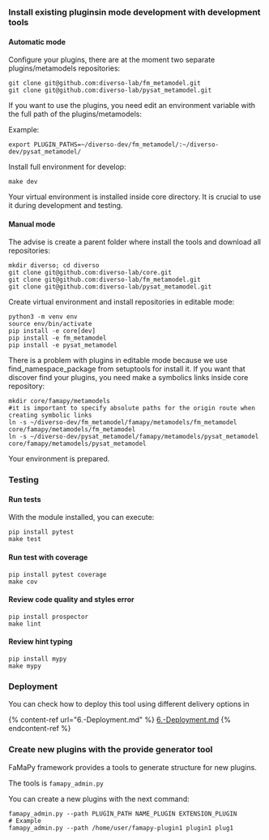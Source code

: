 ### Install existing pluginsin mode development with development tools

#### Automatic mode

Configure your plugins, there are at the moment two separate plugins/metamodels repositories:

```
git clone git@github.com:diverso-lab/fm_metamodel.git
git clone git@github.com:diverso-lab/pysat_metamodel.git
```

If you want to use the plugins, you need edit an environment variable with the full path of the plugins/metamodels:

Example:

```
export PLUGIN_PATHS=~/diverso-dev/fm_metamodel/:~/diverso-dev/pysat_metamodel/
```

Install full environment for develop:

```
make dev
```

Your virtual environment is installed inside core directory. It is crucial to use it during development and testing.


#### Manual mode

The advise is create a parent folder where install the tools and download all repositories:

```
mkdir diverso; cd diverso
git clone git@github.com:diverso-lab/core.git
git clone git@github.com:diverso-lab/fm_metamodel.git
git clone git@github.com:diverso-lab/pysat_metamodel.git
```

Create virtual environment and install repositories in editable mode:

```
python3 -m venv env
source env/bin/activate
pip install -e core[dev]
pip install -e fm_metamodel
pip install -e pysat_metamodel
```

There is a problem with plugins in editable mode because we use find_namespace_package from setuptools for install it.
If you want that discover find your plugins, you need make a symbolics links inside core repository:

```
mkdir core/famapy/metamodels
#it is important to specify absolute paths for the origin route when creating symbolic links
ln -s ~/diverso-dev/fm_metamodel/famapy/metamodels/fm_metamodel core/famapy/metamodels/fm_metamodel
ln -s ~/diverso-dev/pysat_metamodel/famapy/metamodels/pysat_metamodel core/famapy/metamodels/pysat_metamodel
```

Your environment is prepared.

### Testing
#### Run tests

With the module installed, you can execute:

```
pip install pytest
make test
```

#### Run test with coverage

```
pip install pytest coverage
make cov
```


#### Review code quality and styles error

```
pip install prospector
make lint
```


#### Review hint typing

```
pip install mypy
make mypy
```

### Deployment
You can check how to deploy this tool using different delivery options in

{% content-ref url="6.-Deployment.md" %}
[6.-Deployment.md](6.-Deployment.md)
{% endcontent-ref %}

### Create new plugins with the provide generator tool

FaMaPy framework provides a tools to generate structure for new plugins.

The tools is `famapy_admin.py`

You can create a new plugins with the next command:

```
famapy_admin.py --path PLUGIN_PATH NAME_PLUGIN EXTENSION_PLUGIN
# Example
famapy_admin.py --path /home/user/famapy-plugin1 plugin1 plug1
```